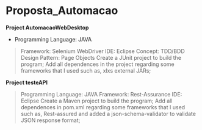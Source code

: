 # Proposta_Automacao

**Project AutomacaoWebDesktop**
- Programming Language: JAVA
> Framework: Selenium WebDriver
> IDE: Eclipse
> Concept: TDD/BDD
> Design Pattern: Page Objects
> Create a JUnit project to build the program;
> Add all dependences in the project regarding some frameworks that I used such as, xlxs external JARs;

**Project testeAPI**
> Programming Language: JAVA
> Framework: Rest-Assurance
> IDE: Eclipse
> Create a Maven project to build the program;
> Add all dependences in pom.xml regarding some frameworks that I used such as, Rest-assured and added a json-schema-validator to validate JSON response format;
